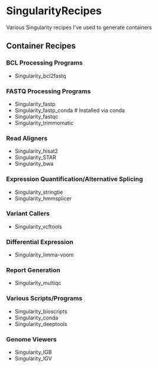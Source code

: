 # SingularityRecipes
Various Singularity recipes I've used to generate containers


## Container Recipes

### BCL Processing Programs
  * Singularity_bcl2fastq

### FASTQ Processing Programs
  * Singularity_fastp
  * Singularity_fastp_conda # Installed via conda
  * Singularity_fastqc
  * Singularity_trimmomatic

### Read Aligners
  * Singularity_hisat2
  * Singularity_STAR
  * Singularity_bwa

### Expression Quantification/Alternative Splicing
  * Singularity_stringtie
  * Singularity_hmmsplicer

### Variant Callers
  * Singularity_vcftools

### Differential Expression
  * Singularity_limma-voom

### Report Generation
  * Singularity_multiqc

### Various Scripts/Programs
  * Singularity_bioscripts
  * Singularity_conda
  * Singularity_deeptools

### Genome Viewers
  * Singularity_IGB
  * Singularity_IGV
